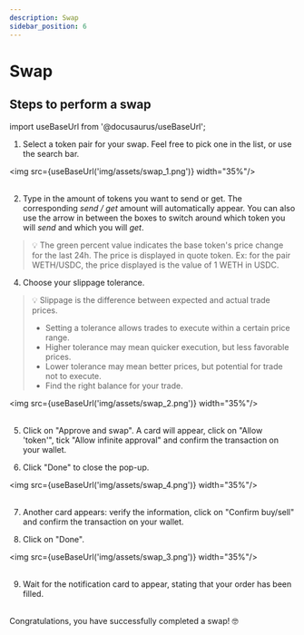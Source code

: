 ```yaml
---
description: Swap
sidebar_position: 6
---
```



# Swap


## Steps to perform a swap

import useBaseUrl from '@docusaurus/useBaseUrl';

1. Select a token pair for your swap. Feel free to pick one in the list, or use the search bar.

<img src={useBaseUrl('img/assets/swap_1.png')} width="35%"/>
<br /><br />

2. Type in the amount of tokens you want to send or get. The corresponding _send / get_ amount will automatically appear. You can also use the arrow in between the boxes to switch around which token you will _send_ and which you will _get_.
> 💡
> The green percent value indicates the base token's price change for the last 24h. The price is displayed in quote token. Ex: for the pair WETH/USDC, the price displayed is the value of 1 WETH in USDC.

4. Choose your slippage tolerance.
> 💡
> Slippage is the difference between expected and actual trade prices.
> * Setting a tolerance allows trades to execute within a certain price range.
> * Higher tolerance may mean quicker execution, but less favorable prices.
> * Lower tolerance may mean better prices, but potential for trade not to execute.
> * Find the right balance for your trade.

<img src={useBaseUrl('img/assets/swap_2.png')} width="35%"/><br /><br />

5. Click on "Approve and swap". A card will appear, click on "Allow 'token'", tick "Allow infinite approval" and confirm the transaction on your wallet.

6. Click "Done" to close the pop-up.

<img src={useBaseUrl('img/assets/swap_4.png')} width="35%"/><br /><br />

7. Another card appears: verify the information, click on "Confirm buy/sell" and confirm the transaction on your wallet.

8. Click on "Done".

<img src={useBaseUrl('img/assets/swap_3.png')} width="35%"/><br /><br />


9. Wait for the notification card to appear, stating that your order has been filled.

<br />
Congratulations, you have successfully completed a swap! 🤓